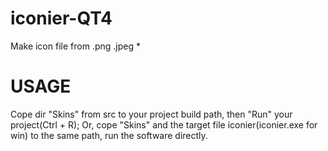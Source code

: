 # iconier-QT4
Make icon file from .png .jpeg *


# USAGE
Cope dir "Skins" from src to your project build path, then "Run" your project(Ctrl + R);
Or, cope "Skins" and the target file iconier(iconier.exe for win) to the same path, run the software directly.